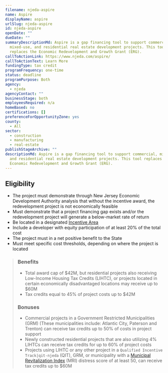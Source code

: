 ```yaml
---
filename: njeda-aspire
name: Aspire
displayName: aspire
urlSlug: njeda-aspire
id: njeda-aspire
openDate: ""
dueDate: ""
summaryDescriptionMd: Aspire is a gap financing tool to support commercial,
  mixed-use, and residential real estate development projects. This tool
  replaces the Economic Redevelopment and Growth Grant (ERG).
callToActionLink: https://www.njeda.com/aspire/
callToActionText: Learn More
fundingType: tax credit
programFrequency: one-time
status: deadline
programPurpose: Both
agency:
  - njeda
agencyContact: ""
businessStage: both
employeesRequired: n/a
homeBased: no
certifications: []
preferenceForOpportunityZone: yes
county:
  - All
sector:
  - construction
  - manufacturing
  - real-estate
publishStageArchive: ""
descriptionMd: Aspire is a gap financing tool to support commercial, mixed-use,
  and residential real estate development projects. This tool replaces the
  Economic Redevelopment and Growth Grant (ERG).
---
```


## Eligibility

- The project must demonstrate through New Jersey Economic Development Authority analysis that without the incentive award, the redevelopment project is not economically feasible
- Must demonstrate that a project financing gap exists and/or the redevelopment project will generate a below-market rate of return
- Be located in a designated [Incentive Area](https://njeda.maps.arcgis.com/apps/webappviewer/index.html?id=b32ea4347e6a4403a36859e6ee6e5c0a)
- Include a developer with equity participation of at least 20% of the total cost
- The project must in a net positive benefit to the State
- Must meet specific cost thresholds, depending on where the project is located

> ### Benefits
>
> - Total award cap of $42M, but residential projects also receiving Low-Income Housing Tax Credits (LIHTC), or projects located in certain economically disadvantaged locations may receive up to $60M
> - Tax credits equal to 45% of project costs up to $42M
>
> ### Bonuses
>
> - Commercial projects in a Government Restricted Municipalities (GRM) (These municipalities include: Atlantic City, Paterson and Trenton) can receive tax credits up to 50% of costs in project support
> - Newly constructed residential projects that are also utilizing 4% LIHTCs can receive tax credits for up to 60% of project costs
> - Projects using LIHTC or any other project in a `Qualified Incentive Track|qit-njeda` (QIT), GRM, or municipality with a [Municipal Revitalization Index](https://nj.gov/dca/home/MuniRevitIndex.html) (MRI) distress score of at least 50, can receive tax credits up to $60M
